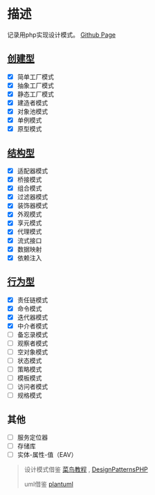 # 描述

记录用php实现设计模式。 [Github Page](https://roiwk.github.io/DesignPatternsPHP/)

## [创建型](./Creational/README.md)

- [x] 简单工厂模式
- [x] 抽象工厂模式
- [x] 静态工厂模式
- [x] 建造者模式
- [X] 对象池模式
- [x] 单例模式
- [x] 原型模式

## [结构型](./Structural/README.md)

- [x] 适配器模式
- [x] 桥接模式
- [x] 组合模式
- [x] 过滤器模式
- [x] 装饰器模式
- [x] 外观模式
- [x] 享元模式
- [x] 代理模式
- [x] 流式接口
- [x] 数据映射
- [x] 依赖注入

## [行为型](./Behavioral/README.md)

- [x] 责任链模式
- [x] 命令模式
- [x] 迭代器模式
- [x] 中介者模式
- [ ] 备忘录模式
- [ ] 观察者模式
- [ ] 空对象模式
- [ ] 状态模式
- [ ] 策略模式
- [ ] 模板模式
- [ ] 访问者模式
- [ ] 规格模式

## 其他

- [ ] 服务定位器
- [ ] 存储库
- [ ] 实体-属性-值（EAV）

> 设计模式借鉴 [菜鸟教程](https://www.runoob.com/design-pattern/design-pattern-intro.html) , [DesignPatternsPHP](https://github.com/domnikl/DesignPatternsPHP)
>
> uml借鉴 [plantuml](http://plantuml.com/)
